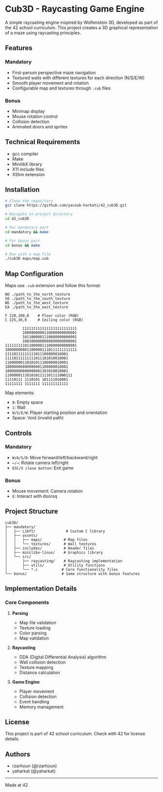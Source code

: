# Cub3D - Raycasting Game Engine

A simple raycasting engine inspired by Wolfenstein 3D, developed as part of the 42 school curriculum. This project creates a 3D graphical representation of a maze using raycasting principles.

## Features

### Mandatory
- First-person perspective maze navigation
- Textured walls with different textures for each direction (N/S/E/W)
- Smooth player movement and rotation
- Configurable map and textures through `.cub` files

### Bonus
- Minimap display
- Mouse rotation control
- Collision detection
- Animated doors and sprites

## Technical Requirements

- gcc compiler
- Make
- MinilibX library
- X11 include files
- XShm extension

## Installation

```bash
# Clone the repository
git clone https://github.com/yacoub-harkati/42_cub3D.git

# Navigate to project directory
cd 42_cub3D

# For mandatory part
cd mandatory && make 

# For bonus part
cd bonus && make

# Run with a map file
./cub3D maps/map.cub
```

## Map Configuration

Maps use `.cub` extension and follow this format:
```
NO ./path_to_the_north_texture
SO ./path_to_the_south_texture
WE ./path_to_the_west_texture
EA ./path_to_the_east_texture

F 220,100,0    # Floor color (RGB)
C 225,30,0     # Ceiling color (RGB)

        1111111111111111111111111
        1000000000110000000000001
        1011000001110000000000001
        1001000000000000000000001
111111111011000001110000000000001
100000000011000001110111111111111
11110111111111011100000010001
11110111111111011101010010001
11000000110101011100000010001
10000000000000001100000010001
10000000000000001101010010001
11000001110101011111011110N0111
11110111 1110101 101111010001
11111111 1111111 111111111111
```

Map elements:
- `0`: Empty space
- `1`: Wall
- `N/S/E/W`: Player starting position and orientation
- Space: Void (invalid path)

## Controls

### Mandatory
- `W/A/S/D`: Move forward/left/backward/right
- `←/→`: Rotate camera left/right
- `ESC/X close button`: Exit game

### Bonus
- Mouse movement: Camera rotation
- `E`: Interact with doorsq

## Project Structure

```
cub3D/
├── mandatory/
│   ├── Libft/              # Custom C library
│   ├── assets/
│   │   ├── maps/          # Map files
│   │   └── textures/      # Wall textures
│   ├── includes/          # Header files
│   ├── minilibx-linux/    # Graphics library
│   └── src/
│       ├── raycasting/    # Raycasting implementation
│       ├── utils/         # Utility functions
│       └── *.c           # Core functionality files
└── bonus/                # Same structure with bonus features
```

## Implementation Details

### Core Components
1. **Parsing**
   - Map file validation
   - Texture loading
   - Color parsing
   - Map validation

2. **Raycasting**
   - DDA (Digital Differential Analysis) algorithm
   - Wall collision detection
   - Texture mapping
   - Distance calculation

3. **Game Engine**
   - Player movement
   - Collision detection
   - Event handling
   - Memory management

## License

This project is part of 42 school curriculum. Check with 42 for license details.

## Authors

- rzarhoun (@rzarhoun)
- yaharkat (@yaharkat)

---
Made at 42